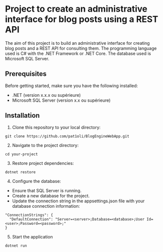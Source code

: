 # Project to create an administrative interface for blog posts using a REST API
The aim of this project is to build an administrative interface for creating blog posts and a REST API for consulting them. The programming language used is C# with the .NET Framework or .NET Core. The database used is Microsoft SQL Server.

## Prerequisites
Before getting started, make sure you have the following installed:
- .NET (version x.x.x ou supérieure)
- Microsoft SQL Server (version x.x ou supérieure)

## Installation
1. Clone this repository to your local directory:

```
git clone https://github.com/pat1oli/BlogEngineWebApp.git
```
2. Navigate to the project directory:
```
cd your-project
```
3. Restore project dependencies:
```
dotnet restore
```
4. Configure the database:

 - Ensure that SQL Server is running.
 - Create a new database for the project.
 - Update the connection string in the appsettings.json file with your database connection information:

```
"ConnectionStrings": {
  "DefaultConnection": "Server=<server>;Database=<database>;User Id=<user>;Password=<password>;"
}
```

5. Start the application
```
dotnet run
```
